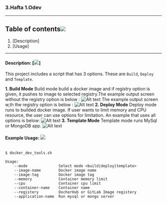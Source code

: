 

### 3.Hafta 1.Odev
---

## Table of contents[![](./docs/img/pin.svg)](#table-of-contents)

1. [Description]
2. [Usage]

---

#### Description: [![](./docs/img/pin.svg)]

This project includes a script that has 3 options. These are `Build`, `Deploy` and `Template`.

**1. Build Mode**  Build mode build a docker image and if registry option is given, it pushes to image to selected registry.The example output screen without the registry option  is below :
![Alt text](./docs/build1.png)
The example output screen w,th the registry option  is below :
![Alt text](./docs/build2.png)
**2. Deploy Mode** Deploy mode runs to builded docker image. If user wants to limit memory and CPU resource, the user can use options for limitation. An example that uses all options is below:
![Alt text](./docs/deploy1.png)
**3. Template Mode** Template mode runs MySql or MongoDB app.
![Alt text](./docs/mysql.png)



#### Example Usage: [![](./docs/img/pin.svg)](#usage)


```shell

$ docker_dev_tools.sh

Usage:
    --mode              Select mode <build|deploy|template> 
    --image-name        Docker image name
    --image-tag         Docker image tag
    --memory            Container memory limit
    --cpu               Container cpu limit
    --container-name    Container name
    --registery         DocherHub or GitLab Image registery
    --application-name  Run mysql or mongo server
```

